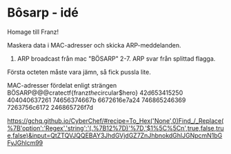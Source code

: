 # Bôsarp - idé
Homage till Franz!

Maskera data i MAC-adresser och skicka ARP-meddelanden.

1. ARP broadcast från mac "BÖSARP"
2-7. ARP svar från splittad flagga.

Första octeten måste vara jämn, så fick pussla lite.

MAC-adresser fördelat enligt strängen BÖSARP@@@cratectf{franz$the$circular$hero}
42d653415250
404040637261
74656374667b
6672616e7a24
746865246369
7263756c6172
246865726f7d

https://gchq.github.io/CyberChef/#recipe=To_Hex('None',0)Find_/_Replace(%7B'option':'Regex','string':'(.%7B12%7D)'%7D,'$1%5C%5Cn',true,false,true,false)&input=QtZTQVJQQEBAY3JhdGVjdGZ7ZnJhbnokdGhlJGNpcmN1bGFyJGhlcm99

